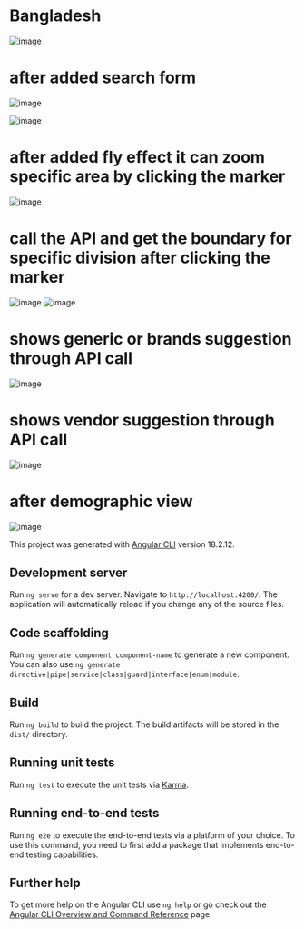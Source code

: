 # Bangladesh


![image](https://github.com/user-attachments/assets/32385c2c-2a1a-4b4a-81d5-72a18eac0b5f)

# after added search form
![image](https://github.com/user-attachments/assets/52130582-8d17-4233-b1ca-181208319657)


![image](https://github.com/user-attachments/assets/5d9f4957-5cc8-42c8-b83f-a8918728502f)


# after added fly effect it can zoom specific area by clicking the marker
![image](https://github.com/user-attachments/assets/8c35d546-2286-4fd3-bd6d-6f760c50b206)
# call the API and get the boundary for specific division after clicking the marker
![image](https://github.com/user-attachments/assets/024c3981-76dd-42b4-84e4-20984ed8baf8)
![image](https://github.com/user-attachments/assets/d406b2bb-4cc5-4557-bbe6-d74de88fcd06)
# shows generic or brands suggestion through API call
![image](https://github.com/user-attachments/assets/281e0af3-c2c3-4dd4-91c2-bcecfcf41039)
# shows vendor suggestion through API call
![image](https://github.com/user-attachments/assets/c9b4f23c-3156-4df0-8a25-f47d76d974a5)

# after demographic view
![image](https://github.com/user-attachments/assets/094e37fb-6e89-4acb-bb77-d68970c07640)


This project was generated with [Angular CLI](https://github.com/angular/angular-cli) version 18.2.12.

## Development server

Run `ng serve` for a dev server. Navigate to `http://localhost:4200/`. The application will automatically reload if you change any of the source files.

## Code scaffolding

Run `ng generate component component-name` to generate a new component. You can also use `ng generate directive|pipe|service|class|guard|interface|enum|module`.

## Build

Run `ng build` to build the project. The build artifacts will be stored in the `dist/` directory.

## Running unit tests

Run `ng test` to execute the unit tests via [Karma](https://karma-runner.github.io).

## Running end-to-end tests

Run `ng e2e` to execute the end-to-end tests via a platform of your choice. To use this command, you need to first add a package that implements end-to-end testing capabilities.

## Further help

To get more help on the Angular CLI use `ng help` or go check out the [Angular CLI Overview and Command Reference](https://angular.dev/tools/cli) page.

